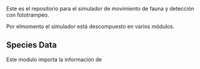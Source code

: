 Este es el repositorio para el simulador de movimiento de fauna y detección con fototrampeo.

Por elmomento el simulador está descompuesto en varios módulos.

## Species Data

Este modulo importa la información de 
